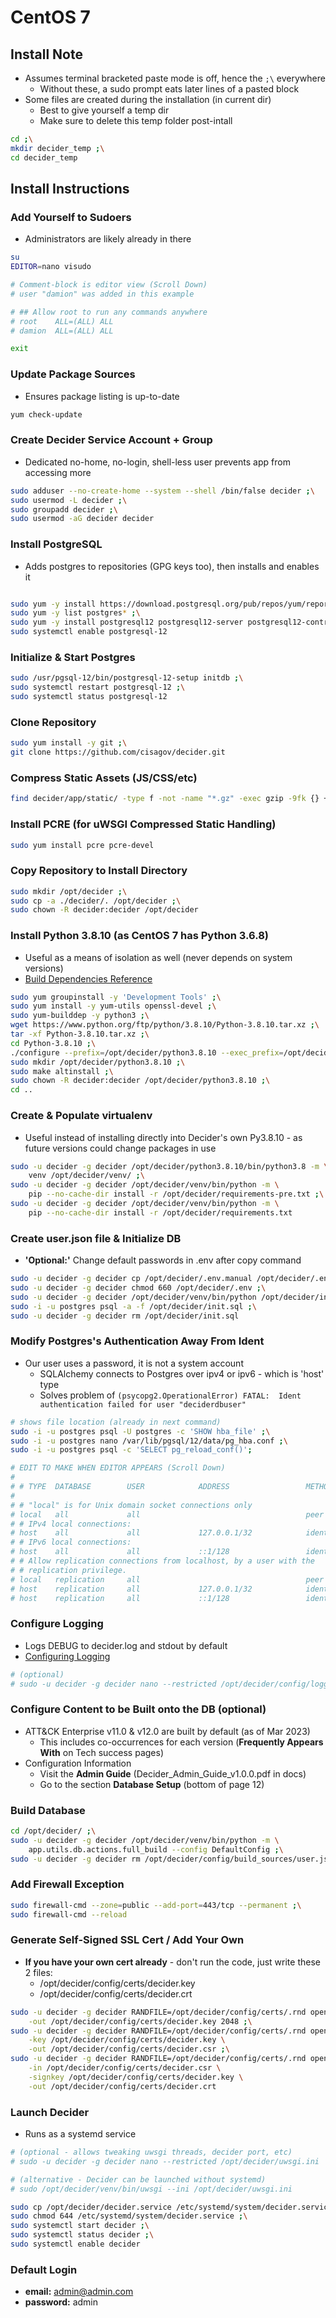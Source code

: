 # CentOS 7


## Install Note
- Assumes terminal bracketed paste mode is off, hence the `;\` everywhere
  - Without these, a sudo prompt eats later lines of a pasted block
- Some files are created during the installation (in current dir)
  - Best to give yourself a temp dir
  - Make sure to delete this temp folder post-intall
```bash
cd ;\
mkdir decider_temp ;\
cd decider_temp
```


## Install Instructions


### Add Yourself to Sudoers
- Administrators are likely already in there
```bash
su
EDITOR=nano visudo

# Comment-block is editor view (Scroll Down)
# user "damion" was added in this example

# ## Allow root to run any commands anywhere
# root    ALL=(ALL)	ALL
# damion  ALL=(ALL)	ALL

exit
```


### Update Package Sources
- Ensures package listing is up-to-date
```bash
yum check-update
```


### Create Decider Service Account + Group
- Dedicated no-home, no-login, shell-less user prevents app from accessing more
```bash
sudo adduser --no-create-home --system --shell /bin/false decider ;\
sudo usermod -L decider ;\
sudo groupadd decider ;\
sudo usermod -aG decider decider
```


### Install PostgreSQL
- Adds postgres to repositories (GPG keys too), then installs and enables it
```bash

sudo yum -y install https://download.postgresql.org/pub/repos/yum/reporpms/EL-7-x86_64/pgdg-redhat-repo-latest.noarch.rpm ;\
sudo yum -y list postgres* ;\
sudo yum -y install postgresql12 postgresql12-server postgresql12-contrib postgresql12-libs ;\
sudo systemctl enable postgresql-12
```


### Initialize &amp; Start Postgres
```bash
sudo /usr/pgsql-12/bin/postgresql-12-setup initdb ;\
sudo systemctl restart postgresql-12 ;\
sudo systemctl status postgresql-12
```


### Clone Repository
```bash
sudo yum install -y git ;\
git clone https://github.com/cisagov/decider.git
```


### Compress Static Assets (JS/CSS/etc)
```bash
find decider/app/static/ -type f -not -name "*.gz" -exec gzip -9fk {} +
```


### Install PCRE (for uWSGI Compressed Static Handling)
```bash
sudo yum install pcre pcre-devel
```


### Copy Repository to Install Directory
```bash
sudo mkdir /opt/decider ;\
sudo cp -a ./decider/. /opt/decider ;\
sudo chown -R decider:decider /opt/decider
```


### Install Python 3.8.10 (as CentOS 7 has Python 3.6.8)
- Useful as a means of isolation as well (never depends on system versions)
- [Build Dependencies Reference](https://devguide.python.org/getting-started/setup-building/index.html#install-dependencies)
```bash
sudo yum groupinstall -y 'Development Tools' ;\
sudo yum install -y yum-utils openssl-devel ;\
sudo yum-builddep -y python3 ;\
wget https://www.python.org/ftp/python/3.8.10/Python-3.8.10.tar.xz ;\
tar -xf Python-3.8.10.tar.xz ;\
cd Python-3.8.10 ;\
./configure --prefix=/opt/decider/python3.8.10 --exec_prefix=/opt/decider/python3.8.10 --enable-optimizations ;\
sudo mkdir /opt/decider/python3.8.10 ;\
sudo make altinstall ;\
sudo chown -R decider:decider /opt/decider/python3.8.10 ;\
cd ..
```


### Create &amp; Populate virtualenv
- Useful instead of installing directly into Decider's own Py3.8.10 - as future versions could change packages in use
```bash
sudo -u decider -g decider /opt/decider/python3.8.10/bin/python3.8 -m \
    venv /opt/decider/venv/ ;\
sudo -u decider -g decider /opt/decider/venv/bin/python -m \
    pip --no-cache-dir install -r /opt/decider/requirements-pre.txt ;\
sudo -u decider -g decider /opt/decider/venv/bin/python -m \
    pip --no-cache-dir install -r /opt/decider/requirements.txt
```


### Create user.json file &amp; Initialize DB
- **'Optional:'** Change default passwords in .env after copy command
```bash
sudo -u decider -g decider cp /opt/decider/.env.manual /opt/decider/.env ;\
sudo -u decider -g decider chmod 660 /opt/decider/.env ;\
sudo -u decider -g decider /opt/decider/venv/bin/python /opt/decider/initial_setup.py ;\
sudo -i -u postgres psql -a -f /opt/decider/init.sql ;\
sudo -u decider -g decider rm /opt/decider/init.sql
```


### Modify Postgres's Authentication Away From Ident
- Our user uses a password, it is not a system account
  - SQLAlchemy connects to Postgres over ipv4 or ipv6 - which is 'host' type
  - Solves problem of `(psycopg2.OperationalError) FATAL:  Ident authentication failed for user "deciderdbuser"`
```bash
# shows file location (already in next command)
sudo -i -u postgres psql -U postgres -c 'SHOW hba_file' ;\
sudo -i -u postgres nano /var/lib/pgsql/12/data/pg_hba.conf ;\
sudo -i -u postgres psql -c 'SELECT pg_reload_conf()';

# EDIT TO MAKE WHEN EDITOR APPEARS (Scroll Down)
#
# # TYPE  DATABASE        USER            ADDRESS                 METHOD
#
# # "local" is for Unix domain socket connections only
# local   all             all                                     peer
# # IPv4 local connections:
# host    all             all             127.0.0.1/32            ident  <---CHANGE-TO- scram-sha-256 --|
# # IPv6 local connections:
# host    all             all             ::1/128                 ident  <---CHANGE-TO- scram-sha-256 --|
# # Allow replication connections from localhost, by a user with the
# # replication privilege.
# local   replication     all                                     peer
# host    replication     all             127.0.0.1/32            ident
# host    replication     all             ::1/128                 ident
```


### Configure Logging
- Logs DEBUG to decider.log and stdout by default
- [Configuring Logging](https://docs.python.org/3.8/howto/logging.html#configuring-logging)
```bash
# (optional)
# sudo -u decider -g decider nano --restricted /opt/decider/config/logging.json
```


### Configure Content to be Built onto the DB (optional)
- ATT&amp;CK Enterprise v11.0 & v12.0 are built by default (as of Mar 2023)
  - This includes co-occurrences for each version (**Frequently Appears With** on Tech success pages)
- Configuration Information
  - Visit the **Admin Guide** (Decider_Admin_Guide_v1.0.0.pdf in docs)
  - Go to the section **Database Setup** (bottom of page 12)


### Build Database
```bash
cd /opt/decider/ ;\
sudo -u decider -g decider /opt/decider/venv/bin/python -m \
    app.utils.db.actions.full_build --config DefaultConfig ;\
sudo -u decider -g decider rm /opt/decider/config/build_sources/user.json
```

### Add Firewall Exception
```bash
sudo firewall-cmd --zone=public --add-port=443/tcp --permanent ;\
sudo firewall-cmd --reload
```


### Generate Self-Signed SSL Cert / Add Your Own
- **If you have your own cert already** - don't run the code, just write these 2 files:
  - /opt/decider/config/certs/decider.key
  - /opt/decider/config/certs/decider.crt
```bash
sudo -u decider -g decider RANDFILE=/opt/decider/config/certs/.rnd openssl genrsa \
    -out /opt/decider/config/certs/decider.key 2048 ;\
sudo -u decider -g decider RANDFILE=/opt/decider/config/certs/.rnd openssl req -new \
    -key /opt/decider/config/certs/decider.key \
    -out /opt/decider/config/certs/decider.csr ;\
sudo -u decider -g decider RANDFILE=/opt/decider/config/certs/.rnd openssl x509 -req -days 365 \
    -in /opt/decider/config/certs/decider.csr \
    -signkey /opt/decider/config/certs/decider.key \
    -out /opt/decider/config/certs/decider.crt
```


### Launch Decider
- Runs as a systemd service
```bash
# (optional - allows tweaking uwsgi threads, decider port, etc)
# sudo -u decider -g decider nano --restricted /opt/decider/uwsgi.ini

# (alternative - Decider can be launched without systemd)
# sudo /opt/decider/venv/bin/uwsgi --ini /opt/decider/uwsgi.ini

sudo cp /opt/decider/decider.service /etc/systemd/system/decider.service ;\
sudo chmod 644 /etc/systemd/system/decider.service ;\
sudo systemctl start decider ;\
sudo systemctl status decider ;\
sudo systemctl enable decider
```


### Default Login
- **email:** admin@admin.com
- **password:** admin
